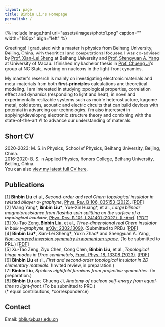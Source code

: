 ```yaml
---
layout: page
title: Binbin Liu's Homepage
permalink: /
---
```

{% include image.html url="assets/images/photo1.png" caption="" width="180px"  align="left" %}
<!--<h1 class="center">Binbin LIU</h1> -->

Greetings! I graduated with a master in physics from Beihang University, Beijing, China, with theoritical and computational focuses. I was co-advised by [Prof. Xian-Lei Sheng](https://scholar.google.com/citations?user=MDetOEgAAAAJ) at Beihang University and [Prof. Shengyuan A. Yang](https://scholar.google.com/citations?user=Q-eIAcIAAAAJ) at University of Macau. I finished my bachelor thesis in [Prof. Chueng Ji](https://inspirehep.net/authors/1004349)'s group at NC State, working on nucleons in the light-front dynamics. 

My master's research is mainly on investigating electronic materials and meta-materials from both **first-principles** calculations and theoretical modeling. I am interested in studying topological properties, correlation effect and dynamics (responding to light and heat), in novel and experimentally realizable systems such as moir'e heterostructure, kagome metal, cold atoms, acoustic and electric circuits that can build devices with potential in advancing our technologies. I'm also interested in applying/developing electronic structure theory and combining with the state-of-the-art AI to advance our understanding of materials.

<!--development and use of computational methods combining electronic structure and many-body approaches for explaining and predicting properties of materials with strong electronic correlations, and a strong research agenda in the field of quantum materials.-->
 
## Short CV
2020-2023: M. S. in Physics, School of Physics, Beihang University, Beijing, China. <br />
2016-2020: B. S. in Applied Physics, Honors College, Beihang University, Beijing, China. <br />
You can also [view my latest full CV here](assets/CV_BinBin_Liu.pdf).


## Publications
[1] **Binbin Liu** et al., _Second-order and real Chern topological insulator in twisted bilayer α-
graphyne_, [Phys. Rev. B 106, 035153 (2022)](https://journals.aps.org/prb/abstract/10.1103/PhysRevB.106.035153). [[PDF](assets/papers/PhysRevB.106.035153.pdf)]<br />
[2] Wang Yang\*, **Binbin Liu\***, Yue-Xin Huang\*, et al., _Large bilinear magnetoresistance from Rashba spin-splitting on the surface of a topological insulator_, [Phys. Rev. B 106, L241401 (2022), (Letter)](https://journals.aps.org/prb/abstract/10.1103/PhysRevB.106.L241401). [[PDF](assets/papers/PhysRevB.106.L241401.pdf)] <br />
[3] Xu-Tao Zeng, **Binbin Liu**, et al., _Three-dimensional real Chern insulator in bulk γ-graphyne_, [arXiv: 2302.13090](https://arxiv.org/abs/2302.13090). (Submitted to PRB.) [[PDF](https://arxiv.org/pdf/2302.13090.pdf)]<br />
[4] **Binbin Liu†**, Xian-Lei Sheng†, Yuxin Zhao† and Shengyuan A. Yang, [_Non-centered inversion symmetry in momentum space_](/ResearchHighlights/). (To be submitted to PRL.)  [[PDF](assets/papers/MomentumNonCenteredInv_main.pdf)]<br />
[5] Xu-Tao Zeng, Ziyu Chen, Cong Chen, **Binbin Liu**, et al., _Topological hinge modes in Dirac semimetals_, [Front. Phys. 18, 13308 (2023)](https://link.springer.com/article/10.1007/s11467-022-1221-y). [[PDF](https://arxiv.org/pdf/2203.05168.pdf)]<br />
[6] **Binbin Liu** et al., _First and second-order topological insulator in 2D elementary materials_.
(Invited review, in preparation.) <br />
[7] **Binbin Liu**, _Spinless eightfold fermions from projective symmetries_. (In preparation.) <br />
[8] **Binbin Liu** and Chueng Ji, _Anatomy of nucleon self-energy from equal-time to light-front_.
(To be submitted to PRD.) <br />
(* equal contributions, †correspondence) <br />


## Contact
Email: [bbliu@buaa.edu.cn]


<!-- 
Binbin LIU, Beihang University <br />
[Yavin] <br />-->
[Yavin]: https://en.wikipedia.org/wiki/Yavin

[bbliu@buaa.edu.cn]: mailto:bbliu@buaa.edu.cn
